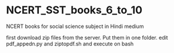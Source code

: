 # NCERT_SST_books_6_to_10
NCERT books for social science subject in Hindi medium


first download zip files from the server. Put them in one folder. edit pdf_appedn.py and ziptopdf.sh and execute on bash
